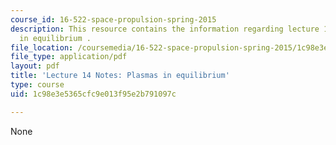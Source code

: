 ```yaml
---
course_id: 16-522-space-propulsion-spring-2015
description: This resource contains the information regarding lecture 14 notes plasmas
  in equilibrium .
file_location: /coursemedia/16-522-space-propulsion-spring-2015/1c98e3e5365cfc9e013f95e2b791097c_MIT16_522S15_Lecture14.pdf
file_type: application/pdf
layout: pdf
title: 'Lecture 14 Notes: Plasmas in equilibrium'
type: course
uid: 1c98e3e5365cfc9e013f95e2b791097c

---
```

None